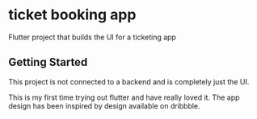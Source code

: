#  ticket booking app

Flutter project that builds the UI for a ticketing app 

## Getting Started

This project is not connected to a backend and is completely just the UI.



This is my first time trying out flutter and have really loved it. 
The app design has been inspired by design available on dribbble. 

